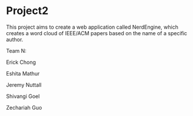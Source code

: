 # Project2
This project aims to create a web application called NerdEngine, which creates a word cloud of IEEE/ACM papers based on the name of a specific author. 

Team N:

Erick Chong

Eshita Mathur

Jeremy Nuttall

Shivangi Goel

Zechariah Guo
